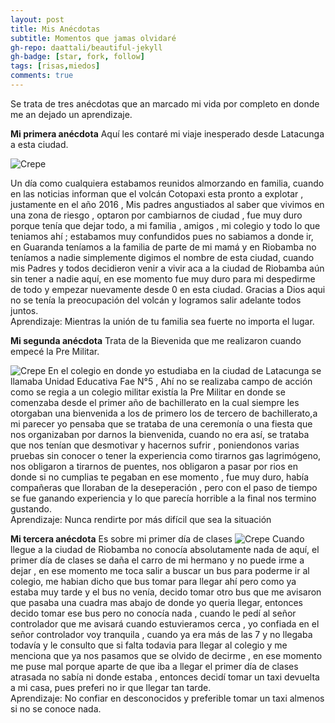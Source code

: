 ```yaml
---
layout: post
title: Mis Anécdotas
subtitle: Momentos que jamas olvidaré
gh-repo: daattali/beautiful-jekyll
gh-badge: [star, fork, follow]
tags: [risas,miedos]
comments: true
---
```


Se trata de tres anécdotas que an marcado mi vida por completo en donde me an dejado un aprendizaje.


**Mi primera anécdota**
Aquí les contaré mi viaje inesperado desde Latacunga a esta ciudad.

![Crepe](https://www.riobamba.co/wp-content/uploads/2020/03/riobamba.jpg)

Un día como cualquiera estabamos reunidos almorzando en familia, cuando en las noticias informan que el volcán Cotopaxi esta pronto a explotar , justamente en el año 2016 , Mis padres angustiados al saber que vivimos en una zona de riesgo , optaron por cambiarnos de ciudad , fue muy duro porque tenía que dejar todo, a mi familia , amigos , mi colegio y todo lo que teniamos ahí ; estabamos muy confundidos pues no sabiamos a donde ir, en Guaranda teníamos a la familia de parte de mi mamá y en Riobamba no teníamos a nadie simplemente digimos el nombre de esta ciudad, cuando mis Padres y todos decidieron venir a vivir aca a la ciudad de Riobamba aún sin tener a nadie aquí, en ese momento fue muy duro para mi despedirme de todo y empezar nuevamente desde 0 en esta ciudad. Gracias a Dios aqui no se tenía la preocupación del volcán y logramos salir adelante todos juntos.
<br>Aprendizaje: Mientras la unión de tu familia sea fuerte no importa el lugar.


**Mi segunda anécdota**
Trata de la Bievenida que me realizaron cuando empecé la Pre Militar.

![Crepe](https://pbs.twimg.com/media/CydSpWlWIAALH-p.jpg)
En el colegio en donde yo estudiaba en la ciudad de Latacunga se llamaba Unidad Educativa Fae N°5 , Ahí no se realizaba campo de acción como se regia a un colegio militar  existía la Pre Militar en donde se comenzaba desde el primer año de bachillerato en la cual siempre les otorgaban una bienvenida a los de primero los de tercero de bachillerato,a mi parecer yo pensaba que se trataba de una ceremonía o una fiesta que nos organizaban por darnos la bienvenida, cuando no era así, se trataba que nos tenían que desmotivar y hacernos sufrir , poniendonos varias pruebas sin conocer o tener la experiencia como tirarnos gas lagrimógeno, nos obligaron a tirarnos de puentes, nos obligaron a pasar por rios en donde si no cumplias te pegaban en ese momento , fue muy duro, había compañeras que lloraban de la deseperación , pero con el paso de tiempo se fue ganando experiencia y lo que parecía horrible a la final nos termino gustando.
<br>Aprendizaje: Nunca rendirte por más difícil que sea la situación


**Mi tercera anécdota**
Es sobre mi primer día de clases
![Crepe](https://img.freepik.com/vector-gratis/mujer-joven-que-siente-triste-cansada-preocupada-que-sufre-depresion-dibujos-animados-dibujados-mano-ilustracion-arte-dibujos-animados_56104-1063.jpg)
Cuando llegue a la ciudad de Riobamba no conocía absolutamente nada de aquí, el primer día de clases se daña el carro de mi hermano y no puede irme  a dejar , en ese momento me toca salir a buscar un bus para poderme ir al colegio, me habian dicho que bus tomar para llegar ahí pero como ya estaba muy tarde y el bus no venía, decido tomar otro bus que me avisaron que pasaba una cuadra mas abajo de donde yo queria llegar, entonces decido tomar ese bus pero no conocía nada , cuando le pedí al señor controlador que me avisará cuando estuvieramos cerca , yo confiada en el señor controlador voy tranquila , cuando ya era más de las 7 y no llegaba todavía y le consulto que si falta todavia para llegar al colegio y me menciona que ya nos pasamos que se olvido de decirme , en ese momento me puse mal porque aparte de que iba a llegar el primer día de clases atrasada no sabía ni donde estaba , entonces decidí tomar un taxi devuelta a mi casa, pues preferi no ir que llegar tan tarde.
<br>Aprendizaje: No confiar en desconocidos y preferible tomar un taxi almenos si no se conoce nada.








